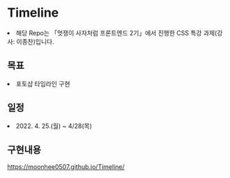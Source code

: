 # Timeline
<li>해당 Repo는 「멋쟁이 사자처럼 프론트엔드 2기」에서 진행한 CSS 특강 과제(강사: 이종찬)입니다.</li>

## 목표
<li>포토샵 타임라인 구현</li>

## 일정
<li>2022. 4. 25.(월) ~ 4/28(목)</li>

## 구현내용
https://moonhee0507.github.io/Timeline/
